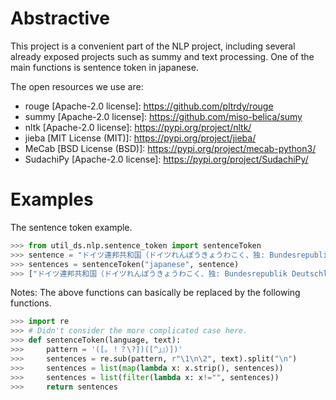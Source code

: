 # Abstractive
This project is a convenient part of the NLP project, including several already exposed projects such as summy and text processing. One of the main functions is sentence token in japanese.

The open resources we use are:
- rouge [Apache-2.0 license]: https://github.com/pltrdy/rouge
- summy [Apache-2.0 license]: https://github.com/miso-belica/sumy
- nltk [Apache-2.0 license]: https://pypi.org/project/nltk/
- jieba [MIT License (MIT)]: https://pypi.org/project/jieba/
- MeCab [BSD License (BSD)]: https://pypi.org/project/mecab-python3/
- SudachiPy [Apache-2.0 license]: https://pypi.org/project/SudachiPy/

# Examples

The sentence token example.

```python
>>> from util_ds.nlp.sentence_token import sentenceToken
>>> sentence = "ドイツ連邦共和国（ドイツれんぽうきょうわこく、独: Bundesrepublik Deutschland）、通称ドイツ（独: Deutschland）は、中央ヨーロッパ西部に位置する連邦共和制国家。首都および最大の都市（英語版）はベルリン[1]。南がスイスとオーストリア、北にデンマーク、西をフランスとオランダとベルギーとルクセンブルク、東はポーランドとチェコとそれぞれ国境を接する。"
>>> sentences = sentenceToken("japanese", sentence)
>>> ["ドイツ連邦共和国（ドイツれんぽうきょうわこく、独: Bundesrepublik Deutschland）、通称ドイツ（独: Deutschland）は、中央ヨーロッパ西部に位置する連邦共和制国家。首都および最大の都市（英語版）はベルリン[1]。", "南がスイスとオーストリア、北にデンマーク、西をフランスとオランダとベルギーとルクセンブルク、東はポーランドとチェコとそれぞれ国境を接する。"]
```

Notes: The above functions can basically be replaced by the following functions.

```python
>>> import re
>>> # Didn't consider the more complicated case here.
>>> def sentenceToken(language, text):
>>>     pattern = '([。！？\?])([^」』）])'
>>>     sentences = re.sub(pattern, r"\1\n\2", text).split("\n")
>>>     sentences = list(map(lambda x: x.strip(), sentences))
>>>     sentences = list(filter(lambda x: x!="", sentences))
>>>     return sentences
```